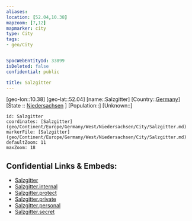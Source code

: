 ```yaml
---
aliases: 
location: [52.04,10.38]
mapzoom: [7,12] 
mapmarker: city 
type: City
tags:
- geo/City


SpocWebEntityId: 33899
isDeleted: false
confidential: public

title: Salzgitter
---
```

[geo-lon::10.38]
[geo-lat::52.04]
[name::Salzgitter]
[Country::[Germany](geo/Continent/Europe/Germany.md)]
[State :: [Niedersachsen](geo/Continent/Europe/Germany/West/Niedersachsen.md) ]
[Population::]
[Unknown::]


```leaflet
id: Salzgitter
coordinates: [Salzgitter](geo/Continent/Europe/Germany/West/Niedersachsen/City/Salzgitter.md)
markerFile: [Salzgitter](geo/Continent/Europe/Germany/West/Niedersachsen/City/Salzgitter.md)
defaultZoom: 11 
maxZoom: 18
```


## Confidential Links & Embeds: 
- [Salzgitter](../../../../../../../../_public/geo/Continent/Europe/Germany/West/Niedersachsen/City/Salzgitter.md) 
- [Salzgitter.internal](../../../../../../../../_internal/geo/Continent/Europe/Germany/West/Niedersachsen/City/Salzgitter.internal.md) 
- [Salzgitter.protect](../../../../../../../../_protect/geo/Continent/Europe/Germany/West/Niedersachsen/City/Salzgitter.protect.md) 
- [Salzgitter.private](../../../../../../../../_private/geo/Continent/Europe/Germany/West/Niedersachsen/City/Salzgitter.private.md) 
- [Salzgitter.personal](../../../../../../../../_personal/geo/Continent/Europe/Germany/West/Niedersachsen/City/Salzgitter.personal.md) 
- [Salzgitter.secret](../../../../../../../../_secret/geo/Continent/Europe/Germany/West/Niedersachsen/City/Salzgitter.secret.md) 
